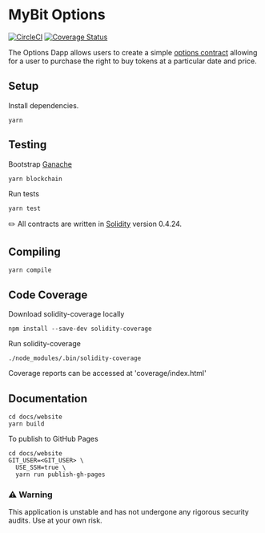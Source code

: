 # MyBit Options
[![CircleCI](https://circleci.com/gh/MyBitFoundation/MyBit-Options.tech.svg?style=shield)](https://circleci.com/gh/MyBitFoundation/MyBit-Options.tech) [![Coverage Status](https://coveralls.io/repos/github/MyBitFoundation/MyBit-Options.tech/badge.svg?branch=feature%2Fcoverage)](https://coveralls.io/github/MyBitFoundation/MyBit-Options.tech?branch=feature%2Fcoverage)

The Options Dapp allows users to create a simple [options contract](https://www.investopedia.com/terms/o/option.asp) allowing for a user to purchase the right to buy tokens at a particular date and price. 


## Setup

Install dependencies.

`yarn`

## Testing

Bootstrap [Ganache](https://truffleframework.com/ganache)

`yarn blockchain`

Run tests

`yarn test`

✏️ All contracts are written in [Solidity](https://solidity.readthedocs.io/en/v0.4.24/) version 0.4.24.

## Compiling

`yarn compile`

## Code Coverage

Download solidity-coverage locally

`npm install --save-dev solidity-coverage`

Run solidity-coverage

`./node_modules/.bin/solidity-coverage`

Coverage reports can be accessed at 'coverage/index.html'

## Documentation

```
cd docs/website
yarn build
```

To publish to GitHub Pages

```
cd docs/website
GIT_USER=<GIT_USER> \
  USE_SSH=true \
  yarn run publish-gh-pages
```

### ⚠️ Warning
This application is unstable and has not undergone any rigorous security audits. Use at your own risk.
